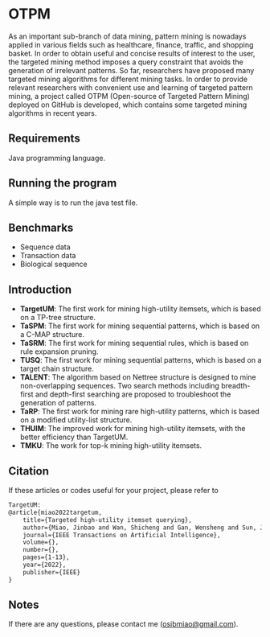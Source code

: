# OTPM
As an important sub-branch of data mining, pattern mining is nowadays applied in various fields such as healthcare, finance, traffic, and shopping basket. In order to obtain useful and concise results of interest to the user, the targeted mining method imposes a query constraint that avoids the generation of irrelevant patterns. So far, researchers have proposed many targeted mining algorithms for different mining tasks. In order to provide relevant researchers with convenient use and learning of targeted pattern mining, a project called OTPM (Open-source of Targeted Pattern Mining) deployed on GitHub is developed, which contains some targeted mining algorithms in recent years.

## Requirements
Java programming language.

## Running the program
A simple way is to run the java test file.

## Benchmarks
- Sequence data
- Transaction data
- Biological sequence

## Introduction
- **TargetUM**: The first work for mining high-utility itemsets, which is based on a TP-tree structure.
- **TaSPM**: The first work for mining sequential patterns, which is based on a C-MAP structure.
- **TaSRM**: The first work for mining sequential rules, which is based on rule expansion pruning.
- **TUSQ**: The first work for mining sequential patterns, which is based on a target chain structure.
- **TALENT**: The algorithm based on Nettree structure is designed to mine non-overlapping sequences. Two search methods including breadth-first and depth-first searching are proposed to troubleshoot the generation of patterns.
- **TaRP**: The first work for mining rare high-utility patterns, which is based on a modified utility-list structure.
- **THUIM**: The improved work for mining high-utility itemsets, with the better efficiency than TargetUM.
- **TMKU**: The work for top-k mining high-utility itemsets.

## Citation
If these articles or codes useful for your project, please refer to
```xml
TargetUM:
@article{miao2022targetum,
	title={Targeted high-utility itemset querying},
	author={Miao, Jinbao and Wan, Shicheng and Gan, Wensheng and Sun, Jiayi and Chen, Jiahui},
	journal={IEEE Transactions on Artificial Intelligence}, 
	volume={},  
	number={},  
	pages={1-13},
	year={2022},
	publisher={IEEE}
}
```


## Notes
If there are any questions, please contact me (osjbmiao@gmail.com).
